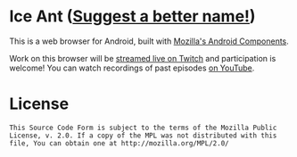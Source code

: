 # Ice Ant ([Suggest a better name!](https://github.com/pocmo/iceant/issues/1))

This is a web browser for Android, built with [Mozilla's Android Components](https://github.com/mozilla-mobile/android-components).

Work on this browser will be [streamed live on Twitch](https://www.twitch.tv/pocmo) and participation is welcome! You can watch recordings of past episodes [on YouTube](https://www.youtube.com/playlist?list=PLRJ4pSIA9DGtamE77FNiLj_TZkAFS9OSb).

# License

    This Source Code Form is subject to the terms of the Mozilla Public
    License, v. 2.0. If a copy of the MPL was not distributed with this
    file, You can obtain one at http://mozilla.org/MPL/2.0/
